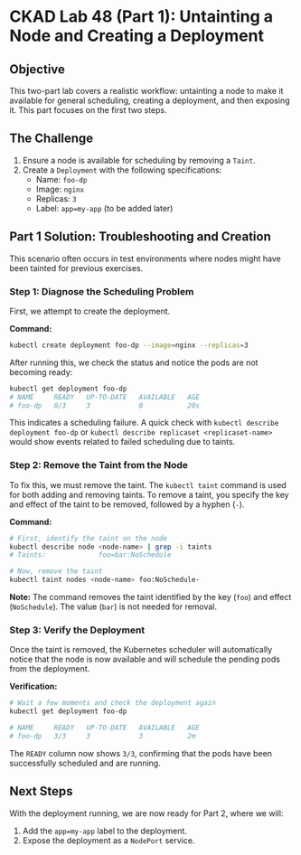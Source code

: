 # CKAD Lab 48 (Part 1): Untainting a Node and Creating a Deployment

## Objective
This two-part lab covers a realistic workflow: untainting a node to make it available for general scheduling, creating a deployment, and then exposing it. This part focuses on the first two steps.

## The Challenge
1.  Ensure a node is available for scheduling by removing a `Taint`.
2.  Create a `Deployment` with the following specifications:
    -   Name: `foo-dp`
    -   Image: `nginx`
    -   Replicas: `3`
    -   Label: `app=my-app` (to be added later)

## Part 1 Solution: Troubleshooting and Creation
This scenario often occurs in test environments where nodes might have been tainted for previous exercises.

### Step 1: Diagnose the Scheduling Problem
First, we attempt to create the deployment.

**Command:**
```bash
kubectl create deployment foo-dp --image=nginx --replicas=3
```

After running this, we check the status and notice the pods are not becoming ready:
```bash
kubectl get deployment foo-dp
# NAME     READY   UP-TO-DATE   AVAILABLE   AGE
# foo-dp   0/3     3            0           20s
```
This indicates a scheduling failure. A quick check with `kubectl describe deployment foo-dp` or `kubectl describe replicaset <replicaset-name>` would show events related to failed scheduling due to taints.

### Step 2: Remove the Taint from the Node
To fix this, we must remove the taint. The `kubectl taint` command is used for both adding and removing taints. To remove a taint, you specify the key and effect of the taint to be removed, followed by a hyphen (`-`).

**Command:**
```bash
# First, identify the taint on the node
kubectl describe node <node-name> | grep -i taints
# Taints:             foo=bar:NoSchedule

# Now, remove the taint
kubectl taint nodes <node-name> foo:NoSchedule-
```

**Note:** The command removes the taint identified by the key (`foo`) and effect (`NoSchedule`). The value (`bar`) is not needed for removal.

### Step 3: Verify the Deployment
Once the taint is removed, the Kubernetes scheduler will automatically notice that the node is now available and will schedule the pending pods from the deployment.

**Verification:**
```bash
# Wait a few moments and check the deployment again
kubectl get deployment foo-dp

# NAME     READY   UP-TO-DATE   AVAILABLE   AGE
# foo-dp   3/3     3            3           2m
```

The `READY` column now shows `3/3`, confirming that the pods have been successfully scheduled and are running.

## Next Steps
With the deployment running, we are now ready for Part 2, where we will:
1.  Add the `app=my-app` label to the deployment.
2.  Expose the deployment as a `NodePort` service.
